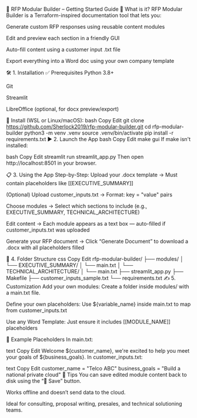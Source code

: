 🚀 RFP Modular Builder – Getting Started Guide
🧩 What is it?
RFP Modular Builder is a Terraform-inspired documentation tool that lets you:

Generate custom RFP responses using reusable content modules

Edit and preview each section in a friendly GUI

Auto-fill content using a customer input .txt file

Export everything into a Word doc using your own company template

🛠️ 1. Installation
✅ Prerequisites
Python 3.8+

Git

Streamlit

LibreOffice (optional, for docx preview/export)

🐧 Install (WSL or Linux/macOS):
bash
Copy
Edit
git clone https://github.com/Sherlock2019/rfp-modular-builder.git
cd rfp-modular-builder
python3 -m venv .venv
source .venv/bin/activate
pip install -r requirements.txt
▶️ 2. Launch the App
bash
Copy
Edit
make gui
If make isn't installed:

bash
Copy
Edit
streamlit run streamlit_app.py
Then open http://localhost:8501 in your browser.

📋 3. Using the App
Step-by-Step:
Upload your .docx template
→ Must contain placeholders like [[EXECUTIVE_SUMMARY]]

(Optional) Upload customer_inputs.txt
→ Format: key = "value" pairs

Choose modules
→ Select which sections to include (e.g., EXECUTIVE_SUMMARY, TECHNICAL_ARCHITECTURE)

Edit content
→ Each module appears as a text box — auto-filled if customer_inputs.txt was uploaded

Generate your RFP document
→ Click “Generate Document” to download a .docx with all placeholders filled

📂 4. Folder Structure
css
Copy
Edit
rfp-modular-builder/
├── modules/
│   └── EXECUTIVE_SUMMARY/
│       └── main.txt
│   └── TECHNICAL_ARCHITECTURE/
│       └── main.txt
├── streamlit_app.py
├── Makefile
├── customer_inputs_sample.txt
└── requirements.txt
✍️ 5. Customization
Add your own modules:
Create a folder inside modules/ with a main.txt file.

Define your own placeholders:
Use ${variable_name} inside main.txt to map from customer_inputs.txt

Use any Word Template:
Just ensure it includes [[MODULE_NAME]] placeholders

💬 Example Placeholders
In main.txt:

text
Copy
Edit
Welcome ${customer_name}, we're excited to help you meet your goals of ${business_goals}.
In customer_inputs.txt:

text
Copy
Edit
customer_name = "Telco ABC"
business_goals = "Build a national private cloud"
🧠 Tips
You can save edited module content back to disk using the “💾 Save” button.

Works offline and doesn’t send data to the cloud.

Ideal for consulting, proposal writing, presales, and technical solutioning teams.

